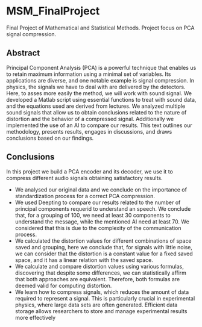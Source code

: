 # MSM_FinalProject
Final Project of Mathematical and Statistical Methods. Project focus on PCA signal compression.

## Abstract 
Principal Component Analysis (PCA) is a powerful technique that enables us to retain maximum information using a minimal set of variables. Its applications are diverse, and one notable example is signal compression. In physics, the signals we have to deal with are delivered by the detectors. Here, to asses more easily the method, we will work with sound signal. We developed a Matlab script using essential functions to treat with sound data, and the equations used are derived from lectures. We analyzed multiple sound signals that allow us to obtain conclusions related to the nature of distortion and the behavior of a compressed signal. Additionally we implemented the use of an AI to compare our results. This text outlines our methodology, presents results, engages in discussions, and draws conclusions based on our findings.

## Conclusions
In this project we build a PCA encoder and its decoder, we use it to compress different audio signals obtaining satisfactory results.
- We analysed our original data and we conclude on the importance of standardization process for a correct PCA compression.
- We used Deepting to compare our results related to the number of principal components requerid to understand an speech. We conclude that, for a grouping of 100, we need at least 30 components to understand the message, while the mentioned AI need at least 70. We considered that this is due to the complexity of the communication process.
- We calculated the distortion values for different combinations of space saved and grouping, here we conclude that, for signals with little noise, we can consider that the distortion is a constant value for a fixed saved space, and it has a linear relation with the saved space.
- We calculate and compare distortion values using various formulas, discovering that despite some differences, we can statistically affirm that both approaches are equivalent. Therefore, both formulas are deemed valid for computing distortion.
- We learn how to compress signals, which reduces the amount of data required to represent a signal. This is particularly crucial in experimental physics, where large data sets are often generated. Efficient data storage allows researchers to store and manage experimental results more effectively
